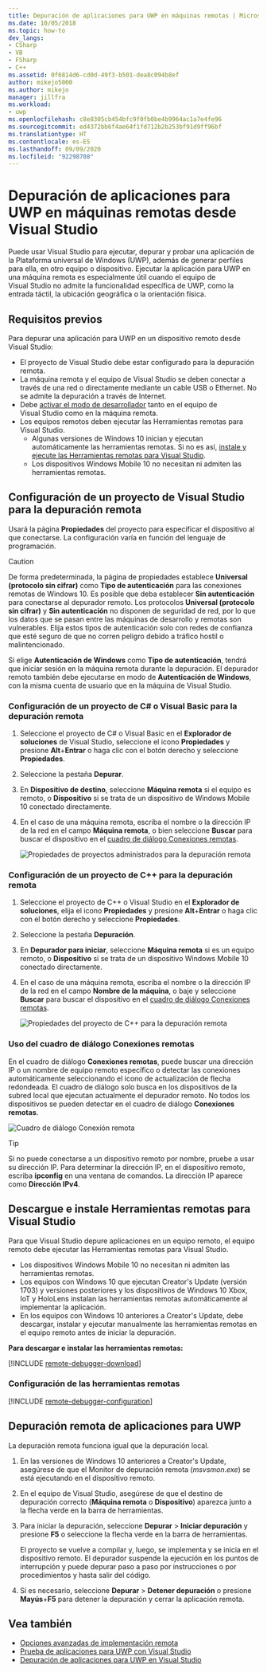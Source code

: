 ```yaml
---
title: Depuración de aplicaciones para UWP en máquinas remotas | Microsoft Docs
ms.date: 10/05/2018
ms.topic: how-to
dev_langs:
- CSharp
- VB
- FSharp
- C++
ms.assetid: 0f6814d6-cd0d-49f3-b501-dea8c094b8ef
author: mikejo5000
ms.author: mikejo
manager: jillfra
ms.workload:
- uwp
ms.openlocfilehash: c8e8305cb454bfc9f0fb0be4b9964ac1a7e4fe96
ms.sourcegitcommit: ed4372bb6f4ae64f1fd712b2b253bf91d9ff96bf
ms.translationtype: HT
ms.contentlocale: es-ES
ms.lasthandoff: 09/09/2020
ms.locfileid: "92298708"
---
```

# <a name="debug-uwp-apps-on-remote-machines-from-visual-studio"></a>Depuración de aplicaciones para UWP en máquinas remotas desde Visual Studio

Puede usar Visual Studio para ejecutar, depurar y probar una aplicación de la Plataforma universal de Windows (UWP), además de generar perfiles para ella, en otro equipo o dispositivo. Ejecutar la aplicación para UWP en una máquina remota es especialmente útil cuando el equipo de Visual Studio no admite la funcionalidad específica de UWP, como la entrada táctil, la ubicación geográfica o la orientación física.

## <a name="prerequisites"></a><a name="BKMK_Prerequisites"></a> Requisitos previos

Para depurar una aplicación para UWP en un dispositivo remoto desde Visual Studio:

- El proyecto de Visual Studio debe estar configurado para la depuración remota.
- La máquina remota y el equipo de Visual Studio se deben conectar a través de una red o directamente mediante un cable USB o Ethernet. No se admite la depuración a través de Internet.
- Debe [activar el modo de desarrollador](/windows/uwp/get-started/enable-your-device-for-development) tanto en el equipo de Visual Studio como en la máquina remota.
- Los equipos remotos deben ejecutar las Herramientas remotas para Visual Studio.
  - Algunas versiones de Windows 10 inician y ejecutan automáticamente las herramientas remotas. Si no es así, [instale y ejecute las Herramientas remotas para Visual Studio](#BKMK_download).
  - Los dispositivos Windows Mobile 10 no necesitan ni admiten las herramientas remotas.

## <a name="configure-a-visual-studio-project-for-remote-debugging"></a><a name="BKMK_ConnectVS"></a> Configuración de un proyecto de Visual Studio para la depuración remota
<a name="BKMK_DirectConnect"></a> Usará la página **Propiedades** del proyecto para especificar el dispositivo al que conectarse. La configuración varía en función del lenguaje de programación.

> [!CAUTION]
> De forma predeterminada, la página de propiedades establece **Universal (protocolo sin cifrar)** como **Tipo de autenticación** para las conexiones remotas de Windows 10. Es posible que deba establecer **Sin autenticación** para conectarse al depurador remoto. Los protocolos **Universal (protocolo sin cifrar)** y **Sin autenticación** no disponen de seguridad de red, por lo que los datos que se pasan entre las máquinas de desarrollo y remotas son vulnerables. Elija estos tipos de autenticación solo con redes de confianza que esté seguro de que no corren peligro debido a tráfico hostil o malintencionado.
>
>Si elige **Autenticación de Windows** como **Tipo de autenticación**, tendrá que iniciar sesión en la máquina remota durante la depuración. El depurador remoto también debe ejecutarse en modo de **Autenticación de Windows**, con la misma cuenta de usuario que en la máquina de Visual Studio.

### <a name="configure-a-c-or-visual-basic-project-for-remote-debugging"></a><a name="BKMK_Choosing_the_remote_device_for_C__and_Visual_Basic_projects"></a> Configuración de un proyecto de C# o Visual Basic para la depuración remota

1. Seleccione el proyecto de C# o Visual Basic en el **Explorador de soluciones** de Visual Studio, seleccione el icono **Propiedades** y presione **Alt**+**Entrar** o haga clic con el botón derecho y seleccione **Propiedades**.

1. Seleccione la pestaña **Depurar**.

1. En **Dispositivo de destino**, seleccione **Máquina remota** si el equipo es remoto, o **Dispositivo** si se trata de un dispositivo de Windows Mobile 10 conectado directamente.

1. En el caso de una máquina remota, escriba el nombre o la dirección IP de la red en el campo **Máquina remota**, o bien seleccione **Buscar** para buscar el dispositivo en el [cuadro de diálogo Conexiones remotas](#remote-connections).

    ![Propiedades de proyectos administrados para la depuración remota](../debugger/media/vsrun_managed_projprop_remote.png "Propiedades del proyecto de depuración administrada")

### <a name="configure-a-c-project-for-remote-debugging"></a><a name="BKMK_Choosing_the_remote_device_for_JavaScript_and_C___projects"></a> Configuración de un proyecto de C++ para la depuración remota

1. Seleccione el proyecto de C++ o Visual Studio en el **Explorador de soluciones**, elija el icono **Propiedades** y presione **Alt**+**Entrar** o haga clic con el botón derecho y seleccione **Propiedades**.

1. Seleccione la pestaña **Depuración**.

3. En **Depurador para iniciar**, seleccione **Máquina remota** si es un equipo remoto, o **Dispositivo** si se trata de un dispositivo Windows Mobile 10 conectado directamente.

1. En el caso de una máquina remota, escriba el nombre o la dirección IP de la red en el campo **Nombre de la máquina**, o baje y seleccione **Buscar** para buscar el dispositivo en el [cuadro de diálogo Conexiones remotas](#remote-connections).

    ![Propiedades del proyecto de C++ para la depuración remota](../debugger/media/vsrun_cpp_projprop_remote.png "Propiedades del proyecto de depuración de C++")

### <a name="use-the-remote-connections-dialog-box"></a><a name="remote-connections"></a> Uso del cuadro de diálogo Conexiones remotas

En el cuadro de diálogo **Conexiones remotas**, puede buscar una dirección IP o un nombre de equipo remoto específico o detectar las conexiones automáticamente seleccionando el icono de actualización de flecha redondeada. El cuadro de diálogo solo busca en los dispositivos de la subred local que ejecutan actualmente el depurador remoto. No todos los dispositivos se pueden detectar en el cuadro de diálogo **Conexiones remotas**.

 ![Cuadro de diálogo Conexión remota](../debugger/media/vsrun_selectremotedebuggerdlg.png "Cuadro de diálogo Conexiones remotas")

>[!TIP]
>Si no puede conectarse a un dispositivo remoto por nombre, pruebe a usar su dirección IP. Para determinar la dirección IP, en el dispositivo remoto, escriba **ipconfig** en una ventana de comandos. La dirección IP aparece como **Dirección IPv4**.

## <a name="download-and-install-the-remote-tools-for-visual-studio"></a><a name="BKMK_download"></a> Descargue e instale Herramientas remotas para Visual Studio

Para que Visual Studio depure aplicaciones en un equipo remoto, el equipo remoto debe ejecutar las Herramientas remotas para Visual Studio.

- Los dispositivos Windows Mobile 10 no necesitan ni admiten las herramientas remotas.
- Los equipos con Windows 10 que ejecutan Creator's Update (versión 1703) y versiones posteriores y los dispositivos de Windows 10 Xbox, IoT y HoloLens instalan las herramientas remotas automáticamente al implementar la aplicación.
- En los equipos con Windows 10 anteriores a Creator's Update, debe descargar, instalar y ejecutar manualmente las herramientas remotas en el equipo remoto antes de iniciar la depuración.

**Para descargar e instalar las herramientas remotas:**

[!INCLUDE [remote-debugger-download](../debugger/includes/remote-debugger-download.md)]

### <a name="configure-the-remote-tools"></a><a name="BKMK_setup"></a> Configuración de las herramientas remotas

[!INCLUDE [remote-debugger-configuration](../debugger/includes/remote-debugger-configuration.md)]

## <a name="debug-uwp-apps-remotely"></a><a name="BKMK_RunRemoteDebug"></a> Depuración remota de aplicaciones para UWP

La depuración remota funciona igual que la depuración local.

1. En las versiones de Windows 10 anteriores a Creator's Update, asegúrese de que el Monitor de depuración remota (*msvsmon.exe*) se está ejecutando en el dispositivo remoto.

1. En el equipo de Visual Studio, asegúrese de que el destino de depuración correcto (**Máquina remota** o **Dispositivo**) aparezca junto a la flecha verde en la barra de herramientas.

1. Para iniciar la depuración, seleccione **Depurar** > **Iniciar depuración** y presione **F5** o seleccione la flecha verde en la barra de herramientas.

   El proyecto se vuelve a compilar y, luego, se implementa y se inicia en el dispositivo remoto. El depurador suspende la ejecución en los puntos de interrupción y puede depurar paso a paso por instrucciones o por procedimientos y hasta salir del código.

1. Si es necesario, seleccione **Depurar** > **Detener depuración** o presione **Mayús**+**F5** para detener la depuración y cerrar la aplicación remota.

## <a name="see-also"></a>Vea también
- [Opciones avanzadas de implementación remota](/windows/uwp/debug-test-perf/deploying-and-debugging-uwp-apps#advanced-remote-deployment-options)
- [Prueba de aplicaciones para UWP con Visual Studio](../test/unit-test-your-code.md)
- [Depuración de aplicaciones para UWP en Visual Studio](debugging-windows-store-and-windows-universal-apps.md)
